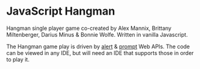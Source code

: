 # JavaScript Hangman
Hangman single player game co-created by Alex Mannix, Brittany Miltenberger, Darius Minus &amp; Bonnie Wolfe. Written in vanilla Javascript.

The Hangman game play is driven by <a href="https://developer.mozilla.org/en-US/docs/Web/API/Window/alert" target="_blank">alert</a> & <a href="https://developer.mozilla.org/en-US/docs/Web/API/Window/prompt" target="_blank">prompt</a> Web APIs.
The code can be viewed in any IDE, but will need an IDE that supports those in order to play it.
